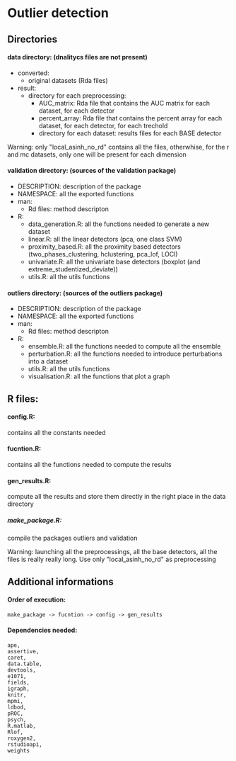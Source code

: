 # Outlier detection

## Directories
#### data directory: (dnalitycs files are not present)
- converted: 
    - original datasets (Rda files)
- result: 
    - directory for each preprocessing:
        - AUC_matrix: Rda file that contains the AUC matrix for each dataset, for each detector
        - percent_array: Rda file that contains the percent array for each dataset, for each detector, for each trechold
        - directory for each dataset: results files for each BASE detector 

Warning: only "local_asinh_no_rd" contains all the files, otherwhise, for the r and mc datasets, only one will be present for each dimension 

#### validation directory: (sources of the validation package)
- DESCRIPTION: description of the package
- NAMESPACE: all the exported functions
- man:
    - Rd files: method descripton
- R:
    - data_generation.R: all the functions needed to generate a new dataset
    - linear.R: all the linear detectors (pca, one class SVM)
    - proximity_based.R: all the proximity based detectors (two_phases_clustering, hclustering, pca_lof, LOCI)
    - univariate.R: all the univariate base detectors (boxplot (and extreme_studentized_deviate))
    - utils.R: all the utils functions
		


#### outliers directory: (sources of the outliers package)
- DESCRIPTION: description of the package
- NAMESPACE: all the exported functions
- man:
    - Rd files: method descripton
- R:
    - ensemble.R: all the functions needed to compute all the ensemble
    - perturbation.R: all the functions needed to introduce perturbations into a dataset
    - utils.R: all the utils functions
    - visualisation.R: all the functions that plot a graph



## R files:
#### config.R: 
contains all the constants needed
#### fucntion.R: 
contains all the functions needed to compute the results
#### gen_results.R: 
compute all the results and store them directly in the right place in the data directory 
##### make_package.R: 
compile the packages outliers and validation


Warning: launching all the preprocessings, all the base detectors, all the files is really really long. Use only "local_asinh_no_rd" as preprocessing

## Additional informations
#### Order of execution:
	make_package -> fucntion -> config -> gen_results


#### Dependencies needed: 
	ape,
	assertive,
	caret,
	data.table,
	devtools,
	e1071,
	fields,
	igraph,
	knitr,
	mpmi,
	ldbod,
	pROC,
	psych,
	R.matlab, 
	Rlof,
	roxygen2,
	rstudioapi,
	weights
